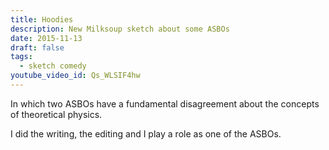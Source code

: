 ```yaml
---
title: Hoodies
description: New Milksoup sketch about some ASBOs
date: 2015-11-13
draft: false
tags:
  - sketch comedy
youtube_video_id: Qs_WLSIF4hw
---
```


In which two ASBOs have a fundamental disagreement about the concepts of theoretical physics.

I did the writing, the editing and I play a role as one of the ASBOs.
